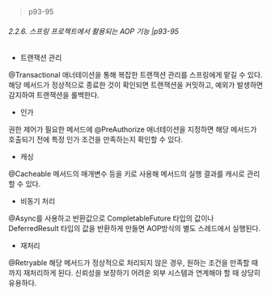 > p93-95



###### 2.2.6. 스프링 프로젝트에서 활용되는 AOP 기능 |p93-95

- 트랜잭션 관리

@Transactional 애너테이션을 통해 복잡한 트랜잭션 관리를 스프링에게 맡길 수 있다. 해당 메서드가 정상적으로 종료한 것이 확인되면 트랜잭션을 커밋하고, 예외가 발생하면 감지하여 트랜잭션을 롤백한다.

- 인가

권한 제어가 필요한 메서드에 @PreAuthorize 애너테이션을 지정하면 해당 메서드가 호출되기 전에 특정 인가 조건을 만족하는지 확인할 수 있다.

- 캐싱

@Cacheable 메서드의 매개변수 등을 키로 사용해 메서드의 실행 결과를 캐시로 관리할 수 있다.

- 비동기 처리

@Async를 사용하고 반환값으로 CompletableFuture 타입의 값이나 DeferredResult 타입의 값을 반환하게 만들면 AOP방식의 별도 스레드에서 실행된다.

- 재처리

@Retryable 해당 메서드가 정상적으로 처리되지 않은 경우, 원하는 조건을 만족할 때까지 재처리하게 된다. 신뢰성을 보장하기 어려운 외부 시스템과 연계해야 할 때 상당히 유용하다.

